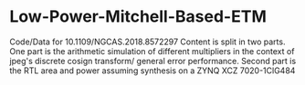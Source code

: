 # Low-Power-Mitchell-Based-ETM

Code/Data for 10.1109/NGCAS.2018.8572297
Content is split in two parts. 
One part is the arithmetic simulation of different multipliers in the context of jpeg's discrete cosign transform/ general error performance. 
Second part is the RTL area and power assuming synthesis on a ZYNQ XCZ 7020-1ClG484 
